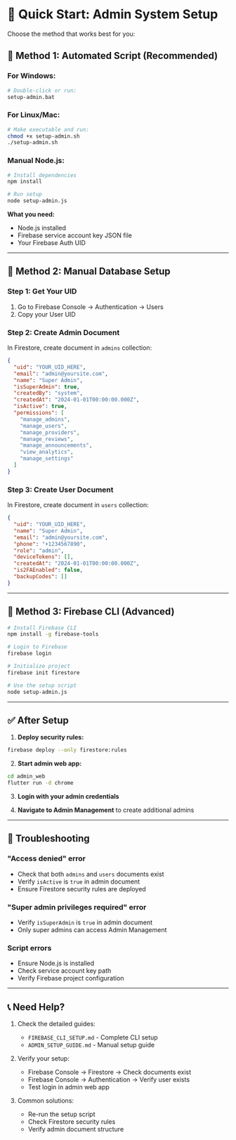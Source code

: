 # 🚀 Quick Start: Admin System Setup

Choose the method that works best for you:

## 🎯 Method 1: Automated Script (Recommended)

### For Windows:
```bash
# Double-click or run:
setup-admin.bat
```

### For Linux/Mac:
```bash
# Make executable and run:
chmod +x setup-admin.sh
./setup-admin.sh
```

### Manual Node.js:
```bash
# Install dependencies
npm install

# Run setup
node setup-admin.js
```

**What you need:**
- Node.js installed
- Firebase service account key JSON file
- Your Firebase Auth UID

---

## 🎯 Method 2: Manual Database Setup

### Step 1: Get Your UID
1. Go to Firebase Console → Authentication → Users
2. Copy your User UID

### Step 2: Create Admin Document
In Firestore, create document in `admins` collection:

```json
{
  "uid": "YOUR_UID_HERE",
  "email": "admin@yoursite.com",
  "name": "Super Admin",
  "isSuperAdmin": true,
  "createdBy": "system",
  "createdAt": "2024-01-01T00:00:00.000Z",
  "isActive": true,
  "permissions": [
    "manage_admins",
    "manage_users",
    "manage_providers",
    "manage_reviews",
    "manage_announcements",
    "view_analytics",
    "manage_settings"
  ]
}
```

### Step 3: Create User Document
In Firestore, create document in `users` collection:

```json
{
  "uid": "YOUR_UID_HERE",
  "name": "Super Admin",
  "email": "admin@yoursite.com",
  "phone": "+1234567890",
  "role": "admin",
  "deviceTokens": [],
  "createdAt": "2024-01-01T00:00:00.000Z",
  "is2FAEnabled": false,
  "backupCodes": []
}
```

---

## 🎯 Method 3: Firebase CLI (Advanced)

```bash
# Install Firebase CLI
npm install -g firebase-tools

# Login to Firebase
firebase login

# Initialize project
firebase init firestore

# Use the setup script
node setup-admin.js
```

---

## ✅ After Setup

1. **Deploy security rules:**
```bash
firebase deploy --only firestore:rules
```

2. **Start admin web app:**
```bash
cd admin_web
flutter run -d chrome
```

3. **Login with your admin credentials**

4. **Navigate to Admin Management** to create additional admins

---

## 🔧 Troubleshooting

### "Access denied" error
- Check that both `admins` and `users` documents exist
- Verify `isActive` is `true` in admin document
- Ensure Firestore security rules are deployed

### "Super admin privileges required" error
- Verify `isSuperAdmin` is `true` in admin document
- Only super admins can access Admin Management

### Script errors
- Ensure Node.js is installed
- Check service account key path
- Verify Firebase project configuration

---

## 📞 Need Help?

1. Check the detailed guides:
   - `FIREBASE_CLI_SETUP.md` - Complete CLI setup
   - `ADMIN_SETUP_GUIDE.md` - Manual setup guide

2. Verify your setup:
   - Firebase Console → Firestore → Check documents exist
   - Firebase Console → Authentication → Verify user exists
   - Test login in admin web app

3. Common solutions:
   - Re-run the setup script
   - Check Firestore security rules
   - Verify admin document structure





